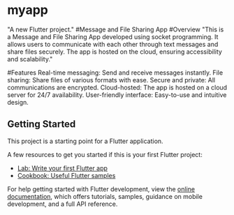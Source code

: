 # myapp

"A new Flutter project."
#Message and File Sharing App
#Overview
"This is a Message and File Sharing App developed using socket programming. It allows users to communicate with each other through text messages and share files securely. The app is hosted on the cloud, ensuring accessibility and scalability."

#Features
Real-time messaging: Send and receive messages instantly.
File sharing: Share files of various formats with ease.
Secure and private: All communications are encrypted.
Cloud-hosted: The app is hosted on a cloud server for 24/7 availability.
User-friendly interface: Easy-to-use and intuitive design.

## Getting Started

This project is a starting point for a Flutter application.

A few resources to get you started if this is your first Flutter project:

- [Lab: Write your first Flutter app](https://docs.flutter.dev/get-started/codelab)
- [Cookbook: Useful Flutter samples](https://docs.flutter.dev/cookbook)

For help getting started with Flutter development, view the
[online documentation](https://docs.flutter.dev/), which offers tutorials,
samples, guidance on mobile development, and a full API reference.
